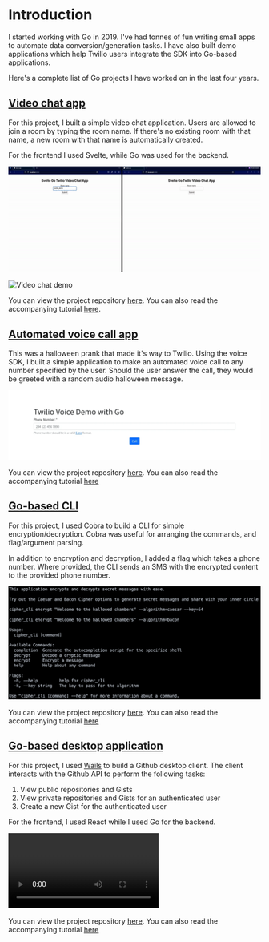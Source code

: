 # Introduction

I started working with Go in 2019. I've had tonnes of fun writing small apps to automate data conversion/generation tasks. I have also built demo applications which help Twilio users integrate the SDK into Go-based applications. 

Here's a complete list of Go projects I have worked on in the last four years. 


## [Video chat app](https://www.twilio.com/blog/use-svelte-and-go-build-video-chat-app)
For this project, I built a simple video chat application. Users are allowed to join a room by typing the room name. If there's no existing room with that name, a new room with that name is automatically created. 

For the frontend I used Svelte, while Go was used for the backend. 

![Video chat demo](svelte_video.gif)

![Video chat demo](https://github-production-user-asset-6210df.s3.amazonaws.com/2722128/265105083-43530b89-a703-42d0-a63b-0dafa5ea09d3.gif)

You can view the project repository [here](https://github.com/ybjozee/Twilio-Video-Demo). You can also read the accompanying tutorial [here](https://www.twilio.com/blog/use-svelte-and-go-build-video-chat-app).


## [Automated voice call app](https://www.twilio.com/blog/make-spooky-automated-calls-halloween-with-twilio-voice-go)
This was a halloween prank that made it's way to Twilio. Using the voice SDK, I built a simple application to make an automated voice call to any number specified by the user. Should the user answer the call, they would be greeted with a random audio halloween message. 

![Application index page](automated_voice_call.webp)

You can view the project repository [here](https://github.com/ybjozee/Twilio-Voice-Demo). You can also read the accompanying tutorial [here](https://www.twilio.com/blog/make-spooky-automated-calls-halloween-with-twilio-voice-go)

## [Go-based CLI](https://www.twilio.com/blog/use-cobra-build-go-powered-clis)
For this project, I used [Cobra](https://cobra.dev/) to build a CLI for simple encryption/decryption. Cobra was useful for arranging the commands, and flag/argument parsing. 

In addition to encryption and decryption, I added a flag which takes a phone number. Where provided, the CLI sends an SMS with the encrypted content to the provided phone number. 

![CLI output](cobra_cli.png)

You can view the project repository [here](https://github.com/ybjozee/Cobra_CLI). You can also read the accompanying tutorial [here](https://www.twilio.com/blog/use-cobra-build-go-powered-clis)


## [Go-based desktop application](https://www.twilio.com/blog/build-cross-platform-desktop-application-go-wails)
For this project, I used [Wails](https://wails.app/) to build a Github desktop client. The client interacts with the Github API to perform the following tasks:

1. View public repositories and Gists
2. View private repositories and Gists for an authenticated user
3. Create a new Gist for the authenticated user

For the frontend, I used React while I used Go for the backend.

<video src="wails.mp4" controls="controls" autoplay>
</video>

You can view the project repository [here](https://github.com/ybjozee/Wails_GitHub_Demo). You can also read the accompanying tutorial [here](https://www.twilio.com/blog/build-cross-platform-desktop-application-go-wails)
